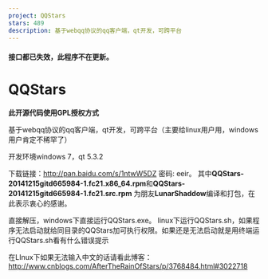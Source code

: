 ```yaml
---
project: QQStars
stars: 489
description: 基于webqq协议的qq客户端，qt开发，可跨平台
---
```


#### 接口都已失效，此程序不在更新。

QQStars
=======

**此开源代码使用GPL授权方式**

基于webqq协议的qq客户端，qt开发，可跨平台（主要给linux用户用，windows用户肯定不稀罕了）

开发环境windows 7，qt 5.3.2

下载链接：http://pan.baidu.com/s/1ntwW5DZ 密码: eeir。 其中**QQStars-20141215gitd665984-1.fc21.x86\_64.rpm**和**QQStars-20141215gitd665984-1.fc21.src.rpm** 为朋友**LunarShaddow**编译和打包，在此表示衷心的感谢。

直接解压，windows下直接运行QQStars.exe。 linux下运行QQStars.sh，如果程序无法启动就给同目录的QQStars加可执行权限。如果还是无法启动就是用终端运行QQStars.sh看有什么错误提示

在LInux下如果无法输入中文的话请看此博客：http://www.cnblogs.com/AfterTheRainOfStars/p/3768484.html#3022718
